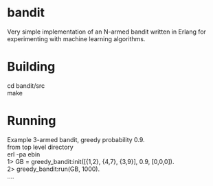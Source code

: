 bandit
======

Very simple implementation of an N-armed bandit written in Erlang for experimenting with machine learning algorithms.

Building
========

cd bandit/src<br>
make<br>

Running 
=======

Example 3-armed bandit, greedy probability 0.9.<br>
from top level directory<br>
erl -pa ebin<br>
1> GB = greedy_bandit:init([{1,2}, {4,7}, {3,9}], 0.9, [0,0,0]).<br>
2> greedy_bandit:run(GB, 1000).<br>
....



